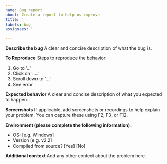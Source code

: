 ```yaml
---
name: Bug report
about: Create a report to help us improve
title: ''
labels: bug
assignees: ''

---
```


**Describe the bug**
A clear and concise description of what the bug is.

**To Reproduce**
Steps to reproduce the behavior:
1. Go to '...'
2. Click on '....'
3. Scroll down to '....'
4. See error

**Expected behavior**
A clear and concise description of what you expected to happen.

**Screenshots**
If applicable, add screenshots or recordings to help explain your problem. You can capture these using F2, F3, or F12.

**Environment (please complete the following information):**
 - OS: [e.g. Windows]
 - Version [e.g. v2.2]
 - Compiled from source? [Yes] [No]

**Additional context**
Add any other context about the problem here.
